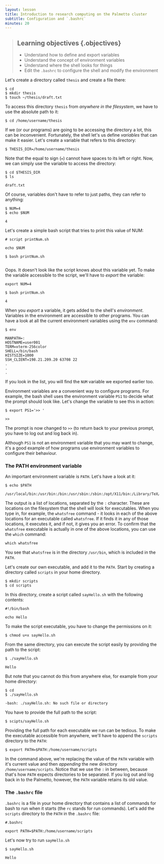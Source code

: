 ```yaml
---
layout: lesson
title: Introduction to research computing on the Palmetto cluster
subtitle: Configuration and `.bashrc`
minutes: 20
---
```


> ## Learning objectives {.objectives}
> * Understand how to define and export variables
> * Understand the concept of environment variables
> * Understand where the shell looks for things
> * Edit the `.bashrc` to configure the shell and modify the environment

Let's create a directory called `thesis` and create a file there:

~~~{.bash}
$ cd
$ mkdir thesis
$ touch ~/thesis/draft.txt
~~~

To access this directory `thesis` from *anywhere in the filesystem*,
we have to use the absolute path to it:

~~~{.bash}
$ cd /home/username/thesis
~~~

If we (or our programs) are going to be accessing the directory a lot,
this can be inconvenient.
Fortunately, the shell let's us define *variables*
that can make it easier.
Let's create a variable that refers to this directory:

~~~{.bash}
$ THESIS_DIR=/home/username/thesis
~~~

Note that the equal to sign (`=`)
cannot have spaces to its left or right.
Now, we can simply use the variable to
access the directory:

~~~{.bash}
$ cd $THESIS_DIR
$ ls
~~~

~~~{.output}
draft.txt
~~~

Of course, variables don't have to refer to just
paths, they can refer to anything:

~~~{.bash}
$ NUM=4
$ echo $NUM
~~~

~~~{.output}
4
~~~

Let's create a simple bash script that tries to print
this value of NUM:

~~~
# script printNum.sh

echo $NUM
~~~

~~~{.bash}
$ bash printNum.sh
~~~

~~~{.output}
~~~

Oops. It doesn't look like the script knows
about this variable yet. To make the variable
accessible to the script,
we'll have to *export* the variable:

~~~{.bash}
export NUM=4
~~~

~~~{.bash}
$ bash printNum.sh
~~~

~~~{.output}
4
~~~

When you *export* a variable,
it gets added to the shell's *environment*.
Variables in the environment are accessible to other programs.
You can have a look at all the current environment variables using
the `env` command:

~~~{.bash}
$ env
~~~

~~~{.output}
MANPATH=:
HOSTNAME=user001
TERM=xterm-256color
SHELL=/bin/bash
HISTSIZE=1000
SSH_CLIENT=198.21.209.20 63708 22
.
.
.
~~~

If you look in the list, you will find the `NUM` variable
we exported earlier too.

Environment variables are a convenient way to configure programs.
For example, the bash shell uses the environment variable
`PS1` to decide what the prompt should look like.
Let's change the variable to see this in action:

~~~{.bash}
$ export PS1='>> '
~~~

~~~{.output}
>>
~~~

The prompt is now changed to `>>`
(to return back to your previous prompt, you have
to log out and log back in).

Although `PS1` is not an environment variable
that you may want to change,
it's a good example of how programs use environment
variables to configure their behaviour.

### The PATH environment variable

An important environment variable is `PATH`.
Let's have a look at it:

~~~{.bash}
$ echo $PATH
~~~

~~~{.output}
/usr/local/bin:/usr/bin:/bin:/usr/sbin:/sbin:/opt/X11/bin:/Library/TeX/texbin
~~~

The output is a list of locations,
separated by the `:` character.
These are locations on the filesystem
that the shell will look for executables.
When you type in, for example,
the `whatsfree` command - it looks
in each of the above locations for an executable
called `whatsfree`.
If it finds it in any of those locations,
it executes it,
and if not, it gives you an error.
To confirm that the `whatsfree` executable is actually in
one of the above locations, you can use the `which` command:

~~~{.bash}
which whatsfree
~~~

You see that `whatsfree` is in the directory `/usr/bin`,
which is included in the `PATH`.

Let's create our own executable,
and add it to the `PATH`.
Start by creating a directory called `scripts` in your home directory.

~~~{.bash}
$ mkdir scripts
$ cd scripts
~~~

In this directory,
create a script called `sayHello.sh`
with the following contents:

~~~
#!/bin/bash

echo Hello
~~~

To make the script executable,
you have to change the permissions on it:

~~~{.bash}
$ chmod u+x sayHello.sh
~~~

From the same directory,
you can execute the script easily
by providing the path to the script:

~~~{.bash}
$ ./sayHello.sh
~~~

~~~{.output}
Hello
~~~

But note that you cannot do this from anywhere else,
for example from your home directory:

~~~{.bash}
$ cd
$ ./sayHello.sh
~~~

~~~{.error}
-bash: ./sayHello.sh: No such file or directory
~~~

You have to provide the full path to the script:

~~~{.bash}
$ scipts/sayHello.sh
~~~

Providing the full path for each executable we run
can be tedious.
To make the executable accessible from anywhere,
we'll have to append the `scripts` directory to the `PATH`:

~~~{.bash}
$ export PATH=$PATH:/home/username/scripts
~~~

In the command above, we're replacing the value
of the `PATH` variable
with it's current value and then *appending*
the new directory `/home/username/scripts`.
Notice that we use the `:` in between,
because that's how `PATH` expects directories to be separated.
If you log out and log back in to the Palmetto, however,
the `PATH` variable retains its old value.

### The `.bashrc` file

`.bashrc` is a file in your home directory
that contains a list of commands for bash to run
when it starts (the `rc` stands for run commands).
Let's add the `scripts` directory to the `PATH` in the `.bashrc`
file:

~~~
#.bashrc

export PATH=$PATH:/home/username/scripts
~~~

Let's now try to run `sayHello.sh`

~~~{.bash}
$ sayHello.sh
~~~

~~~{.output}
Hello
~~~
